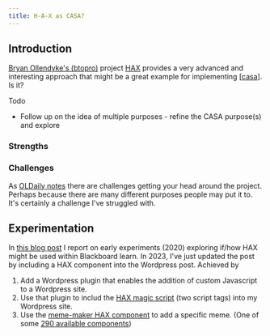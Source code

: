 ```yaml
---
title: H-A-X as CASA? 
---
```




## Introduction 

[Bryan Ollendyke's (btopro)](https://github.com/btopro) project [HAX](https://haxtheweb.org/) provides a very advanced and interesting approach that might be a great example for implementing [[casa]]. Is it?

Todo 

- Follow up on the idea of multiple purposes - refine the CASA purpose(s) and explore

### Strengths 

### Challenges

As [OLDaily notes](https://www.downes.ca/post/75304) there are challenges getting your head around the project. Perhaps because there are many different purposes people may put it to. It's certainly a challenge I've struggled with.


## Experimentation

In [this blog post](https://djon.es/blog/2020/08/01/pondering-if-and-how-hax-web-components-fit-in-blackboard/) I report on early experiments (2020) exploring if/how HAX might be used within Blackboard learn. In 2023, I've just updated the post by including a HAX component into the Wordpress post.  Achieved by 

1. Add a Wordpress plugin that enables the addition of custom Javascript to a Wordpress site. 
2. Use that plugin to includ the [HAX magic script](https://dev.to/btopro/uwc-part-3-the-magic-script-122a) (two script tags) into my Wordpress site. 
3. Use the [meme-maker HAX component](https://www.npmjs.com/package/@lrnwebcomponents/meme-maker) to add a specific meme. (One of some [290 available components](https://www.npmjs.com/search?q=%40lrnwebcomponents))


[//begin]: # "Autogenerated link references for markdown compatibility"
[casa]: ../casa "Contextually Appropriate Scaffolding Assemblages (CASA)"
[//end]: # "Autogenerated link references"